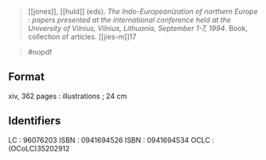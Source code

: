 > [[jones]], [[huld]] (eds). *The Indo-Europeanization of northern Europe : papers presented at the international conference held at the University of Vilnius, Vilnius, Lithuania, September 1-7, 1994*. Book, collection of articles.
> [[jies-m]]17

> #nopdf 

## Format
xiv, 362 pages : illustrations ; 24 cm
## Identifiers
LC : 96076203
ISBN : 0941694526
ISBN : 0941694534
OCLC : (OCoLC)35202912